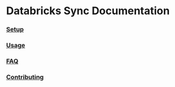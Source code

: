 # Databricks Sync Documentation

   ### [Setup](https://github.com/databrickslabs/databricks-sync/blob/master/docs/setup.md)
   ### [Usage](https://github.com/databrickslabs/databricks-sync/blob/master/docs/usage.md)
   ### [FAQ](https://github.com/databrickslabs/databricks-sync/blob/master/docs/faq.md)
   ### [Contributing](https://github.com/databrickslabs/databricks-sync/blob/master/docs/contributing.md)
